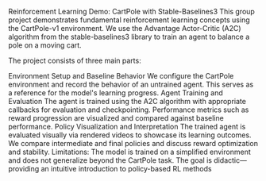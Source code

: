Reinforcement Learning Demo: CartPole with Stable-Baselines3
This group project demonstrates fundamental reinforcement learning concepts using the CartPole-v1 environment. We use the Advantage Actor-Critic (A2C) algorithm from the stable-baselines3 library to train an agent to balance a pole on a moving cart.

The project consists of three main parts:

Environment Setup and Baseline Behavior
We configure the CartPole environment and record the behavior of an untrained agent. This serves as a reference for the model's learning progress.
Agent Training and Evaluation
The agent is trained using the A2C algorithm with appropriate callbacks for evaluation and checkpointing. Performance metrics such as reward progression are visualized and compared against baseline performance.
Policy Visualization and Interpretation
The trained agent is evaluated visually via rendered videos to showcase its learning outcomes. We compare intermediate and final policies and discuss reward optimization and stability.
Limitations: The model is trained on a simplified environment and does not generalize beyond the CartPole task. The goal is didactic—providing an intuitive introduction to policy-based RL methods
